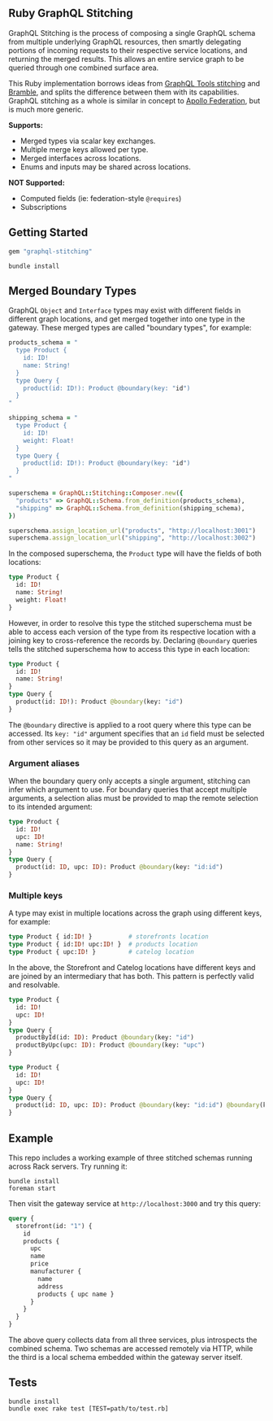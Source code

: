 ## Ruby GraphQL Stitching

GraphQL Stitching is the process of composing a single GraphQL schema from multiple underlying GraphQL resources, then smartly delegating portions of incoming requests to their respective service locations, and returning the merged results. This allows an entire service graph to be queried through one combined surface area.

This Ruby implementation borrows ideas from [GraphQL Tools stitching](https://the-guild.dev/graphql/stitching) and [Bramble](https://movio.github.io/bramble/), and splits the difference between them with its capabilities. GraphQL stitching as a whole is similar in concept to [Apollo Federation](https://www.apollographql.com/docs/federation/), but is much more generic.

**Supports:**
- Merged types via scalar key exchanges.
- Multiple merge keys allowed per type.
- Merged interfaces across locations.
- Enums and inputs may be shared across locations.

**NOT Supported:**
- Computed fields (ie: federation-style `@requires`)
- Subscriptions

## Getting Started

```ruby
gem "graphql-stitching"
```

```shell
bundle install
```

## Merged Boundary Types

GraphQL `Object` and `Interface` types may exist with different fields in different graph locations, and get merged together into one type in the gateway. These merged types are called "boundary types", for example:

```ruby
products_schema = "
  type Product {
    id: ID!
    name: String!
  }
  type Query {
    product(id: ID!): Product @boundary(key: "id")
  }
"

shipping_schema = "
  type Product {
    id: ID!
    weight: Float!
  }
  type Query {
    product(id: ID!): Product @boundary(key: "id")
  }
"

superschema = GraphQL::Stitching::Composer.new({
  "products" => GraphQL::Schema.from_definition(products_schema),
  "shipping" => GraphQL::Schema.from_definition(shipping_schema),
})

superschema.assign_location_url("products", "http://localhost:3001")
superschema.assign_location_url("shipping", "http://localhost:3002")
```

In the composed superschema, the `Product` type will have the fields of both locations:

```graphql
type Product {
  id: ID!
  name: String!
  weight: Float!
}
```

However, in order to resolve this type the stitched superschema must be able to access each version of the type from its respective location with a joining key to cross-reference the records by. Declaring `@boundary` queries tells the stitched superschema how to access this type in each location:

```graphql
type Product {
  id: ID!
  name: String!
}
type Query {
  product(id: ID!): Product @boundary(key: "id")
}
```

The `@boundary` directive is applied to a root query where this type can be accessed. Its `key: "id"` argument specifies that an `id` field must be selected from other services so it may be provided to this query as an argument.

### Argument aliases

When the boundary query only accepts a single argument, stitching can infer which argument to use. For boundary queries that accept multiple arguments, a selection alias must be provided to map the remote selection to its intended argument:

```graphql
type Product {
  id: ID!
  upc: ID!
  name: String!
}
type Query {
  product(id: ID, upc: ID): Product @boundary(key: "id:id")
}
```

### Multiple keys

A type may exist in multiple locations across the graph using different keys, for example:

```graphql
type Product { id:ID! }          # storefronts location
type Product { id:ID! upc:ID! }  # products location
type Product { upc:ID! }         # catelog location
```

In the above, the Storefront and Catelog locations have different keys and are joined by an intermediary that has both. This pattern is perfectly valid and resolvable.

```graphql
type Product {
  id: ID!
  upc: ID!
}
type Query {
  productById(id: ID): Product @boundary(key: "id")
  productByUpc(upc: ID): Product @boundary(key: "upc")
}
```

```graphql
type Product {
  id: ID!
  upc: ID!
}
type Query {
  product(id: ID, upc: ID): Product @boundary(key: "id:id") @boundary(key: "upc:upc")
}
```

## Example

This repo includes a working example of three stitched schemas running across Rack servers. Try running it:

```shell
bundle install
foreman start
```

Then visit the gateway service at `http://localhost:3000` and try this query:

```graphql
query {
  storefront(id: "1") {
    id
    products {
      upc
      name
      price
      manufacturer {
        name
        address
        products { upc name }
      }
    }
  }
}
```

The above query collects data from all three services, plus introspects the combined schema. Two schemas are accessed remotely via HTTP, while the third is a local schema embedded within the gateway server itself.

## Tests

```shell
bundle install
bundle exec rake test [TEST=path/to/test.rb]
```
